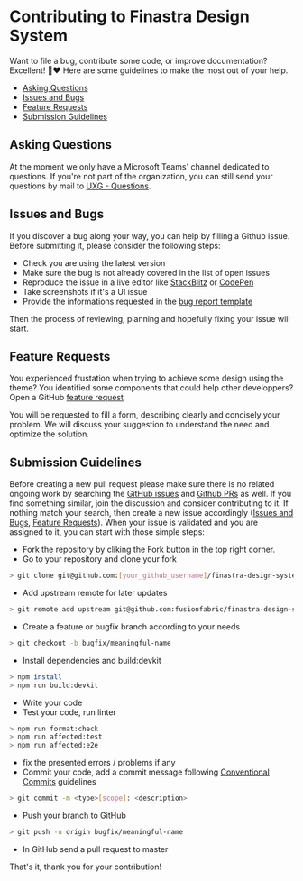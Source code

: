 # Contributing to Finastra Design System

Want to file a bug, contribute some code, or improve documentation? Excellent! 🤗❤️
Here are some guidelines to make the most out of your help.

- [Asking Questions](#questions)
- [Issues and Bugs](#issues)
- [Feature Requests](#features)
- [Submission Guidelines](#submit)

## <a name="questions"></a> Asking Questions

At the moment we only have a Microsoft Teams' channel dedicated to questions. If you're not part of the organization, you can still send your questions by mail to [UXG - Questions](206630c8.finastra.com@emea.teams.ms).

## <a name="issues"></a> Issues and Bugs

If you discover a bug along your way, you can help by filling a Github issue.
Before submitting it, please consider the following steps:

- Check you are using the latest version
- Make sure the bug is not already covered in the list of open issues
- Reproduce the issue in a live editor like [StackBlitz](https://stackblitz.com/) or [CodePen](https://codepen.io/)
- Take screenshots if it's a UI issue
- Provide the informations requested in the [bug report template](https://github.com/fusionfabric/finastra-design-system/issues/new?template=bug_report.md)

Then the process of reviewing, planning and hopefully fixing your issue will start.

## <a name="features"></a> Feature Requests

You experienced frustation when trying to achieve some design using the theme?
You identified some components that could help other developpers?
Open a GitHub [feature request](https://github.com/fusionfabric/finastra-design-system/issues/new?template=feature_request.md)

You will be requested to fill a form, describing clearly and concisely your problem. We will discuss your suggestion to understand the need and optimize the solution.

## <a name="submit"></a> Submission Guidelines

Before creating a new pull request please make sure there is no related ongoing work by searching the [GitHub issues](https://github.com/fusionfabric/finastra-design-system/issues) and [Github PRs](https://github.com/fusionfabric/finastra-design-system/pulls) as well.
If you find something similar, join the discussion and consider contributing to it.
If nothing match your search, then create a new issue accordingly ([Issues and Bugs](#issues), [Feature Requests](#features)).
When your issue is validated and you are assigned to it, you can start with those simple steps:

- Fork the repository by cliking the Fork button in the top right corner.
- Go to your repository and clone your fork

```sh
> git clone git@github.com:[your_github_username]/finastra-design-system.git
```

- Add upstream remote for later updates

```sh
> git remote add upstream git@github.com:fusionfabric/finastra-design-system.git
```

- Create a feature or bugfix branch according to your needs

```sh
> git checkout -b bugfix/meaningful-name
```

- Install dependencies and build:devkit

```sh
> npm install
> npm run build:devkit
```

- Write your code
- Test your code, run linter

```sh
> npm run format:check
> npm run affected:test
> npm run affected:e2e
```

- fix the presented errors / problems if any
- Commit your code, add a commit message following [Conventional Commits](https://www.conventionalcommits.org/en/v1.0.0-beta.4/) guidelines

```sh
> git commit -m <type>[scope]: <description>
```

- Push your branch to GitHub

```sh
> git push -u origin bugfix/meaningful-name
```

- In GitHub send a pull request to master

That's it, thank you for your contribution!

